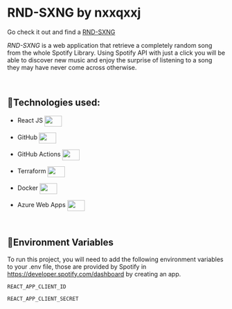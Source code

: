 # RND-SXNG by nxxqxxj

Go check it out and find a [RND-SXNG](https://rnd-sxng.joaquin7ap.com/)

_RND-SXNG_ is a web application that retrieve a completely random song from the whole Spotify Library. Using Spotify API with just a click you will be able to discover new music and enjoy the surprise of listening to a song they may have never come across otherwise.

<br>

## 🎷Technologies used:

- React JS
  <img src="https://raw.githubusercontent.com/gilbarbara/logos/1b8f5561d14ba9b8cf760c0df2fe56338cdcdbb3/logos/react.svg" width="40" height="25" align="center">

- GitHub
  <img src="https://raw.githubusercontent.com/gilbarbara/logos/1b8f5561d14ba9b8cf760c0df2fe56338cdcdbb3/logos/github-icon.svg" width="40" height="25" align="center">

- GitHub Actions
  <img src="https://raw.githubusercontent.com/gilbarbara/logos/1b8f5561d14ba9b8cf760c0df2fe56338cdcdbb3/logos/github-actions.svg" width="40" height="25" align="center">

- Terraform
  <img src="https://raw.githubusercontent.com/gilbarbara/logos/1b8f5561d14ba9b8cf760c0df2fe56338cdcdbb3/logos/terraform-icon.svg" width="40" height="25" align="center">

- Docker
  <img src="https://raw.githubusercontent.com/gilbarbara/logos/1b8f5561d14ba9b8cf760c0df2fe56338cdcdbb3/logos/docker-icon.svg" width="40" height="25" align="center">

- Azure Web Apps
  <img src="https://raw.githubusercontent.com/gilbarbara/logos/1b8f5561d14ba9b8cf760c0df2fe56338cdcdbb3/logos/microsoft-azure.svg" width="40" height="25" align="center">

<br>

## 🎸Environment Variables

To run this project, you will need to add the following environment variables to your .env file, those are provided by Spotify in https://developer.spotify.com/dashboard by creating an app.

`REACT_APP_CLIENT_ID`

`REACT_APP_CLIENT_SECRET`
